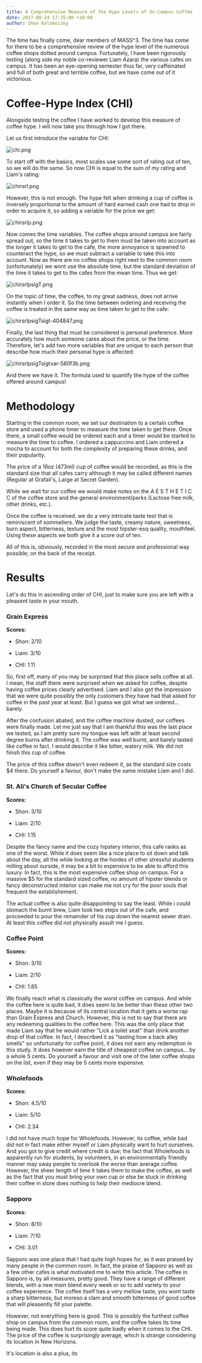 ```yaml
---
title: A Comprehensive Measure of the Hype Levels of On-Campus Coffee
date: 2017-08-24 17:35:00 +10:00
author: Shon Kolomoisky
---
```


The time has finally come, dear  members of MASS^3. The time has come for there to be a comprehensive review of the hype level of the numerous coffee shops dotted around campus. Fortunately, I have been rigorously testing (along side my noble co-reviewer Liam Azara) the various cafes on campus. It has been an eye-opening semester thus far, very caffeinated and full of both great and terrible coffee, but we have come out of it victorious.

# Coffee-Hype Index (CHI)

Alongside testing the coffee I have worked to develop this measure of coffee hype. I will now take you through how I got there.

Let us first introduce the variable for CHI:

![chi.png](/uploads/chi.png)

To start off with the basics, most scales use some sort of rating out of ten, so we will do the same. So now CHI is equal to the sum of my rating and Liam's rating:

![chirsrl.png](/uploads/chirsrl.png)

However, this is not enough. The hype felt when drinking a cup of coffee is inversely proportional to the amount of hard earned cash one had to drop in order to acquire it, so adding a variable for the price we get:

![chirsrlp.png](/uploads/chirsrlp.png)

Now comes the time variables. The coffee shops around campus are fairly spread out, so the time it takes to get to them must be taken into account as the longer it takes to get to the cafe, the more annoyance is spawned to counteract the hype, so we must subtract a variable to take this into account. Now as there are no coffee shops right next to the common room (unfortunately) we wont use the absolute time, but the standard deviation of the time it takes to get to the cafes from the mean time. Thus we get:

![chirsrlpsigT.png](/uploads/chirsrlpsigT.png)

On the topic of time, the coffee, to my great sadness, does not arrive instantly when I order it. So the time between ordering and receiving the coffee is treated in the same way as time taken to get to the cafe:

![chirsrlpsigTsigt-404847.png](/uploads/chirsrlpsigTsigt-404847.png)

Finally, the last thing that must be considered is personal preference. More accurately how much someone cares about the price, or the time. Therefore, let's add two more variables that are unique to each person that describe how much their personal hype is affected:

![chirsrlpsigTsigtvar-580f3b.png](/uploads/chirsrlpsigTsigtvar-580f3b.png)

And there we have it. The formula used to quantify the hype of the coffee offered around campus!

# Methodology

Starting in the common room, we set our destination to a certain coffee store and used a phone timer to  measure the time taken to get there. Once there, a small coffee would be ordered each and a timer would be started to measure the time to coffee. I ordered a cappuccino and Liam ordered a mocha to account for both the complexity of preparing these drinks, and their popularity.

The price of a 16oz (473ml) cup of coffee would be recorded, as this is the standard size that all cafes carry although it may be called different names (Regular at Grafali's, Large at Secret Garden).

While we wait for our coffee we would make notes on the A E S T H E T I C C of the coffee store and the general environment/perks (Lactose free milk, other drinks, etc.).

Once the coffee is received, we do a very intricate taste test that is reminiscent of sommeliers. We judge the taste, creamy nature, sweetness, burn aspect, bitterness, texture and the most hipster-esq quality, mouthfeel. Using these aspects we both give it a score out of ten.

All of this is, obviously, recorded in the most secure and professional way possible; on the back of the receipt.

# Results

Let's do this in ascending order of CHI, just to make sure you are left with a pleasent taste in your mouth.

### Grain Express

**Scores:**

* Shon: 2/10

* Liam: 3/10

* CHI: 1.11

So, first off, many of you may be surprised that this place sells coffee at all. I mean, the staff there were surprised when we asked for coffee, despite having coffee prices clearly advertised. Liam and I also got the impression that we were quite possibly the only customers they have had that asked for coffee in the past year at least. But I guess we got what we ordered... barely.

After the confusion abated, and the coffee machine dusted, our coffees were finally made. Let me just say that I am thankful this was the last place we tested, as I am pretty sure my tongue was left with at least second degree burns after drinking it. The coffee was well burnt, and barely tasted like coffee in fact. I would describe it like bitter, watery milk. We did not finish this cup of coffee.

The  price of this coffee doesn't even redeem it, as the standard size costs $4 there. Do yourself a favour, don't make the same mistake Liam and I did.

### St. Ali's Church of Secular Coffee

**Scores:**

* Shon: 3/10

* Liam: 2/10

* CHI: 1.15

Despite the fancy name and the cozy hipstery interior, this cafe ranks as one of the worst. While it does seem like a nice place to sit down and talk about the day, all the while looking at the hordes of other stressful students milling about ourside, it may be a bit to expensive to be able to afford this luxury. In fact, this is the most expensive coffee shop on campus. For a massive $5 for the standard sized coffee, no amount of hipster blends or fancy deconstructed interior can make me not cry for the poor souls that frequent the establishement.

The actual coffee is also quite disappointing to say the least. While i could stomach the burnt brew, Liam took two steps out of the cafe, and proceeded to pour the remainder of his cup down the nearest sewer drain. At least this coffee did not physically assult me I guess.

### Coffee Point

**Scores:**

* Shon: 3/10

* Liam: 2/10

* CHI: 1.85

We finally reach what is classically the worst coffee on campus. And while the coffee here is quite bad, it does seem to be better than these other two places. Maybe it is because of its central location that it gets a worse rap than Grain Express and Church. However, this is not to say that there are any redeeming qualities to the coffee here. This was the only place that made Liam say that he would rather "Lick a toilet seat" than drink another drop of that coffee. In fact, I described it as "tasting how a back alley smells" so  unfortunatly for coffee point, it does not earn any redemption in this study. It does however earn the title of cheapest coffee on campus... by a whole 5 cents. Do yourself a favour and visit one of the later coffee shops on the list, even if they may be 5 cents more expensive.

### Wholefoods

**Scores:**

* Shon: 4.5/10

* Liam: 5/10

* CHI: 2.34

I did not have much hope for Wholefoods. However, its coffee, while bad did not in fact make either myself or Liam physically want to hurt ourselves. And you got to give credit where credit is due; the fact that Wholefoods is apparently run for students, by volunteers, in an environmentally friendly manner may sway people to overlook the worse than average coffee. However, the sheer length of time it takes them to make the coffee, as well as the fact that you must bring your own cup or else be stuck in drinking their coffee in store does nothing to help their mediocre blend.

### Sapporo

**Scores:**

* Shon: 8/10

* Liam: 7/10

* CHI: 3.01

Sapporo was one place that I had quite high hopes for, as it was praised by many people in the common room. In fact, the praise of Sapporo as well as a few other cafes is what motivated me to write this article. The coffee in Sapporo is, by all measures, pretty good. They have a range of different blends, with a new main blend every week or so to add variety to your coffee experience. The coffee itself has a very mellow taste, you wont taste a sharp bitterness, but moreso a clam and smooth bitterness of good coffee that will pleasently fill your palette. 

However, not everything here is good. This is possibly the furthest coffee shop on campus from the common room, and the coffee takes its time being made. This does hurt its score quite badly when it comes to the CHI. The price of the coffee is surprisingly average, which is strange considering its location in New Horizons. 

It's location is also a plus, its
